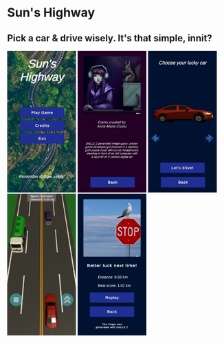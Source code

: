 # Sun's Highway

## Pick a car & drive wisely. It's that simple, innit?

<p float="left">
  <img src="/Images/MainMenu.jpg" width="160" />
  <img src="/Images/Credits.jpg" width="160" /> 
  <img src="/Images/ChooseCar.jpg" width="160" />
  <img src="/Images/Play.jpg" width="160" />
  <img src="/Images/EndGame.jpg" width="160" />
</p>

